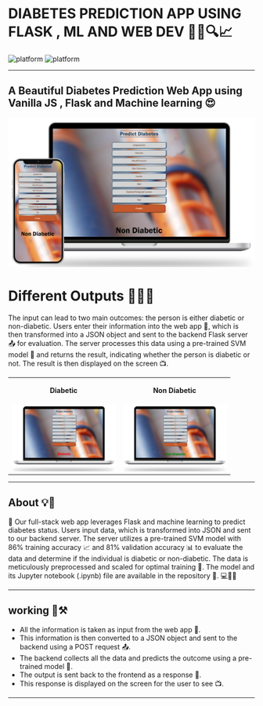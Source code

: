 # DIABETES PREDICTION APP USING FLASK , ML AND WEB DEV 🤖🧠🔍📈

![platform](https://img.shields.io/badge/platform-webdev-green.svg)
![platform](https://img.shields.io/badge/flask-2.2.3-brightgreen.svg)

---

## A Beautiful Diabetes Prediction Web App using Vanilla JS , Flask and Machine learning 😍

<div align="center">
<img src = "./images/dia1.png" width="600px" />

</div>

# Different Outputs 📱📲📳

The input can lead to two main outcomes: the person is either diabetic or non-diabetic. Users enter their information into the web app 📝, which is then transformed into a JSON object and sent to the backend Flask server 📤 for evaluation. The server processes this data using a pre-trained SVM model 🧠 and returns the result, indicating whether the person is diabetic or not. The result is then displayed on the screen 📺.

<table style="width:90%">
  <tr>
    <th><p p align="center"> Diabetic </p> </th>
    <th><p p align="center"> Non Diabetic  </th> </p>
  </tr>
  <tr>
    <td><div  align="center"><img src = "./images/diabetic.png" width="600px" /></td> </div>
    <td><div  align="center"><img src = "./images/non dia.png" width="600px" /></td></div>
  </td> 
   
  </tr>
</table>

---

## About 💡🎯

🚀 Our full-stack web app leverages Flask and machine learning to predict diabetes status. Users input data, which is transformed into JSON and sent to our backend server. The server utilizes a pre-trained SVM model with 86% training accuracy 📈 and 81% validation accuracy 📊 to evaluate the data and determine if the individual is diabetic or non-diabetic. The data is meticulously preprocessed and scaled for optimal training 🔄. The model and its Jupyter notebook (.ipynb) file are available in the repository 📁. 💻🧠✨

---

## working 💪⚒

- All the information is taken as input from the web app 📝.
- This information is then converted to a JSON object and sent to the backend using a POST request 📤.
- The backend collects all the data and predicts the outcome using a pre-trained model 🧠.
- The output is sent back to the frontend as a response 📩.
- This response is displayed on the screen for the user to see 📺.

---
